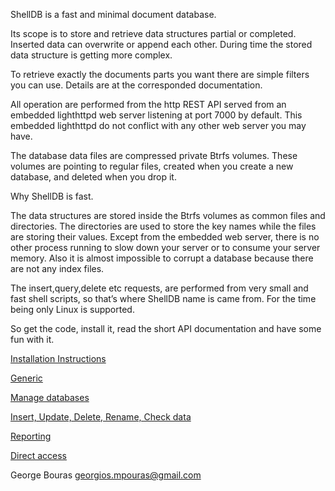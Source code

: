 ShellDB is a fast and minimal document database.

Its scope is to store and retrieve data structures partial or completed. Inserted data can overwrite or append each other. During time the stored data structure is getting more complex.

To retrieve exactly the documents parts you want there are simple filters you can use. Details are at the corresponded documentation.

All operation are performed from the http REST API served from an embedded lighthttpd web server listening at port 7000 by default. This embedded lighthttpd do not conflict with any other web server you may have.

The database data files are compressed private Btrfs volumes. These volumes are pointing to regular files, created when you create a new database, and deleted when you drop it.

Why ShellDB is fast.

The data structures are stored inside the Btrfs volumes as common files and directories.  The directories are used to store the key names while the files are storing their values.
Except from the embedded web server, there is no other process running to slow down your server or to consume your server memory. Also it is almost impossible to corrupt a database because there are not any index files.

The insert,query,delete etc requests, are performed from very small and fast shell scripts, so that’s where ShellDB name is came from. For the time being only Linux is supported.

So get the code, install it, read the short API documentation and have some fun with it.

<a href="https://github.com/GeorgeBouras/ShellDB/blob/master/documentation/01%20install.txt">Installation Instructions</a>

<a href="https://github.com/GeorgeBouras/ShellDB/blob/master/documentation/02%20generic.txt">Generic</a>

<a href="https://github.com/GeorgeBouras/ShellDB/blob/master/documentation/03%20manage%20databases.txt">Manage databases</a>

<a href="https://github.com/GeorgeBouras/ShellDB/blob/master/documentation/04%20insert%2C%20update%2C%20delete%20data.txt">Insert, Update, Delete, Rename, Check data</a>

<a href="https://github.com/GeorgeBouras/ShellDB/blob/master/documentation/05%20query.txt">Reporting</a>

<a href="https://github.com/GeorgeBouras/ShellDB/blob/master/documentation/06%20direct%20access.txt">Direct access</a>


George Bouras
georgios.mpouras@gmail.com
